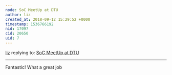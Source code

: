 ```yaml
---
node: SoC MeetUp at DTU
author: liz
created_at: 2018-09-12 15:29:52 +0000
timestamp: 1536766192
nid: 17097
cid: 20650
uid: 7
---
```




[liz](../profile/liz) replying to: [SoC MeetUp at DTU](../notes/bansal_sidharth2996/09-12-2018/soc-meetup-at-dtu)

----
Fantastic! What a great job